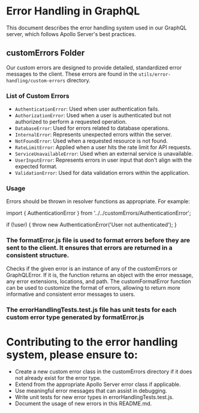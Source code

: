 # Error Handling in GraphQL

This document describes the error handling system used in our GraphQL server, which follows Apollo Server's best practices.

## customErrors Folder

Our custom errors are designed to provide detailed, standardized error messages to the client. These errors are found in the `utils/error-handling/custom-errors` directory.

### List of Custom Errors

- `AuthenticationError`: Used when user authentication fails.
- `AuthorizationError`: Used when a user is authenticated but not authorized to perform a requested operation.
- `DatabaseError`: Used for errors related to database operations.
- `InternalError`: Represents unexpected errors within the server.
- `NotFoundError`: Used when a requested resource is not found.
- `RateLimitError`: Applied when a user hits the rate limit for API requests.
- `ServiceUnavailableError`: Used when an external service is unavailable.
- `UserInputError`: Represents errors in user input that don't align with the expected format.
- `ValidationError`: Used for data validation errors within the application.

### Usage

Errors should be thrown in resolver functions as appropriate. For example:

import { AuthenticationError } from '../../customErrors/AuthenticationError';

if (!user) {
throw new AuthenticationError('User not authenticated');
}

### The formatError.js file is used to format errors before they are sent to the client. It ensures that errors are returned in a consistent structure.

Checks if the given error is an instance of any of the customErrors or GraphQLError. If it is, the function returns an object with the error message, any error extensions, locations, and path. The customFormatError function can be used to customize the format of errors, allowing to return more informative and consistent error messages to users.

### The errorHandlingTests.test.js file has unit tests for each custom error type generated by formatError.js

# Contributing to the error handling system, please ensure to:

- Create a new custom error class in the customErrors directory if it does not already exist for the error type.
- Extend from the appropriate Apollo Server error class if applicable.
- Use meaningful error messages that can assist in debugging.
- Write unit tests for new error types in errorHandlingTests.test.js.
- Document the usage of new errors in this README.md.
